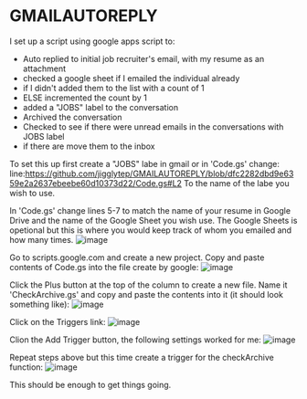 # GMAILAUTOREPLY

I set up a script using google apps script to:
- Auto replied to initial job recruiter's email, with my resume as an attachment
 - checked a google sheet if I emailed the individual already
  - if I didn't added them to the list with a count of 1
  - ELSE incremented the count by 1
- added a "JOBS" label to the conversation
- Archived the conversation
- Checked to see if there were unread emails in the conversations with JOBS label
 - if there are move them to the inbox
 
 
 To set this up first create a "JOBS" labe in gmail or in 'Code.gs' change: 
 line:https://github.com/jigglytep/GMAILAUTOREPLY/blob/dfc2282dbd9e6359e2a2637ebeebe60d10373d22/Code.gs#L2 
  To the name of the labe you wish to use.
 
 In 'Code.gs' change lines 5-7 to match the name of your resume in Google Drive and the name of the Google Sheet you wish use. The Google Sheets is opetional but this is where you would keep track of whom you emailed and how many times. 
 ![image](https://user-images.githubusercontent.com/14004931/218929661-3f4ee692-9e7a-4d2d-8a02-7328da5b4059.png)


Go to scripts.google.com and create a new project.
Copy and paste contents of Code.gs into the file create by google:
![image](https://user-images.githubusercontent.com/14004931/218930171-f948d099-e8a4-467d-81f7-64dc71357e03.png)

Click the Plus button at the top of the column to create a new file. Name it 'CheckArchive.gs' and copy and paste the contents into it (it should look something like):
![image](https://user-images.githubusercontent.com/14004931/218930595-20dc5031-fd6d-44bf-b80e-c02e05148879.png)

Click on the Triggers link:
![image](https://user-images.githubusercontent.com/14004931/218930727-dbc6c466-c57e-402b-9719-b7b97a09e0dc.png)

Clion the Add Trigger button, the following settings worked for me:
![image](https://user-images.githubusercontent.com/14004931/218930961-4677fb29-4c61-4f84-85cf-6f45b9050dc9.png)

Repeat steps above but this time create a trigger for the checkArchive function:
![image](https://user-images.githubusercontent.com/14004931/218931339-0a36c9bf-bc95-46b6-9762-befca19f47ae.png)

This should be enough to get things going.
